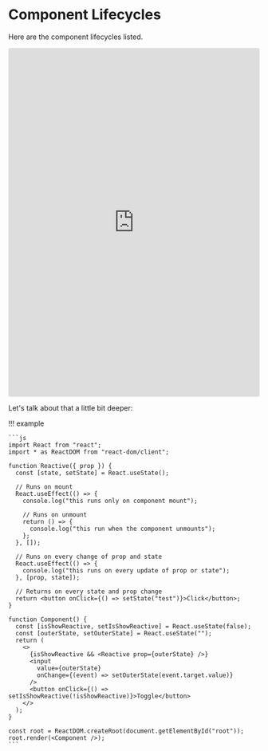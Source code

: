 # Component Lifecycles

Here are the component lifecycles listed.

<iframe src="https://projects.wojtekmaj.pl/react-lifecycle-methods-diagram/"
     style="width:100%; height:700px; border:0; border-radius: 4px; overflow:hidden;"
   ></iframe>

Let's talk about that a little bit deeper:

!!! example

    ```js
    import React from "react";
    import * as ReactDOM from "react-dom/client";

    function Reactive({ prop }) {
      const [state, setState] = React.useState();

      // Runs on mount
      React.useEffect(() => {
        console.log("this runs only on component mount");

        // Runs on unmount
        return () => {
          console.log("this run when the component unmounts");
        };
      }, []);

      // Runs on every change of prop and state
      React.useEffect(() => {
        console.log("this runs on every update of prop or state");
      }, [prop, state]);

      // Returns on every state and prop change
      return <button onClick={() => setState("test")}>Click</button>;
    }

    function Component() {
      const [isShowReactive, setIsShowReactive] = React.useState(false);
      const [outerState, setOuterState] = React.useState("");
      return (
        <>
          {isShowReactive && <Reactive prop={outerState} />}
          <input
            value={outerState}
            onChange={(event) => setOuterState(event.target.value)}
          />
          <button onClick={() => setIsShowReactive(!isShowReactive)}>Toggle</button>
        </>
      );
    }

    const root = ReactDOM.createRoot(document.getElementById("root"));
    root.render(<Component />);
    ```

